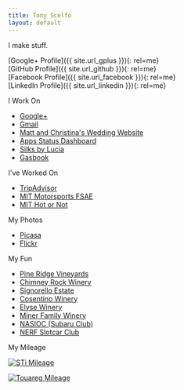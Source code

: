 ```yaml
---
title: Tony Scelfo
layout: default
---
```


I make stuff.

[Google+ Profile]({{ site.url_gplus }}){: rel=me}  
[GitHub Profile]({{ site.url_github }}){: rel=me}  
[Facebook Profile]({{ site.url_facebook }}){: rel=me}  
[LinkedIn Profile]({{ site.url_linkedin }}){: rel=me}

I Work On
* [Google+](https://plus.google.com/)
* [Gmail](https://www.gmail.com/)
* [Matt and Christina's Wedding Website](http://www.mattandchristinagettingmarried.com/)
* [Apps Status Dashboard](http://www.google.com/appsstatus)
* [Silks by Lucia](http://www.silksbylucia.com/)
* [Gasbook](http://gasbook.tonyscelfo.com/)

I've Worked On
* [TripAdvisor](http://www.tripadvisor.com/)
* [MIT Motorsports FSAE](http://web.mit.edu/fsae/)
* [MIT Hot or Not](http://tech.mit.edu/V121/N69/69hotornot.69n.html)

My Photos
* [Picasa](http://picasaweb.google.com/scelfo)
* [Flickr](http://www.flickr.com/photos/scelfo)

My Fun
* [Pine Ridge Vineyards](http://www.pineridgewinery.com/)
* [Chimney Rock Winery](http://www.chimneyrock.com/)
* [Signorello Estate](http://signorellovineyards.com/)
* [Cosentino Winery](http://www.cosentinowinery.com/)
* [Elyse Winery](http://www.elysewinery.com/)
* [Miner Family Winery](http://minerwines.com/)
* [NASIOC (Subaru Club)](http://forums.nasioc.com/)
* [NERF Slotcar Club](http://p071.ezboard.com/fnortheastslotcarsfrm11)

My Mileage

[![STi Mileage](http://gasbook.tonyscelfo.com/vehicles/graph/300/200/ag1zfmdhc2Jvb2staHJkcg4LEgdWZWhpY2xlGPEBDA)](http://gasbook.tonyscelfo.com)

[![Touareg Mileage](http://gasbook.tonyscelfo.com/vehicles/graph/300/200/ag1zfmdhc2Jvb2staHJkcg8LEgdWZWhpY2xlGIGUCgw)](http://gasbook.tonyscelfo.com)
